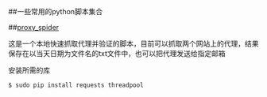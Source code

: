 ##一些常用的python脚本集合

##[proxy_spider](https://github.com/Garlandal/script_collection/blob/master/proxy_spider.py 'proxy_spider' )

这是一个本地快速抓取代理并验证的脚本，目前可以抓取两个网站上的代理，结果保存在以当天日期为文件名的txt文件中，也可以把代理发送给指定邮箱

安装所需的库
```bash
$ sudo pip install requests threadpool
```
